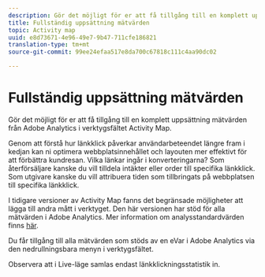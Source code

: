 ```yaml
---
description: Gör det möjligt för er att få tillgång till en komplett uppsättning mätvärden från Adobe Analytics i verktygsfältet Activity Map.
title: Fullständig uppsättning mätvärden
topic: Activity map
uuid: e8d73671-4e96-49e7-9b47-711cfe186821
translation-type: tm+mt
source-git-commit: 99ee24efaa517e8da700c67818c111c4aa90dc02

---
```



# Fullständig uppsättning mätvärden

Gör det möjligt för er att få tillgång till en komplett uppsättning mätvärden från Adobe Analytics i verktygsfältet Activity Map.

Genom att förstå hur länkklick påverkar användarbeteendet längre fram i kedjan kan ni optimera webbplatsinnehållet och layouten mer effektivt för att förbättra kundresan. Vilka länkar ingår i konverteringarna? Som återförsäljare kanske du vill tilldela intäkter eller order till specifika länkklick. Som utgivare kanske du vill attribuera tiden som tillbringats på webbplatsen till specifika länkklick.

I tidigare versioner av Activity Map fanns det begränsade möjligheter att lägga till andra mått i verktyget. Den här versionen har stöd för alla mätvärden i Adobe Analytics. Mer information om analysstandardvärden finns [här](https://marketing.adobe.com/resources/help/en_US/reference/metrics.html).

Du får tillgång till alla mätvärden som stöds av en eVar i Adobe Analytics via den nedrullningsbara menyn i verktygsfältet.

Observera att i Live-läge samlas endast länkklickningsstatistik in.
